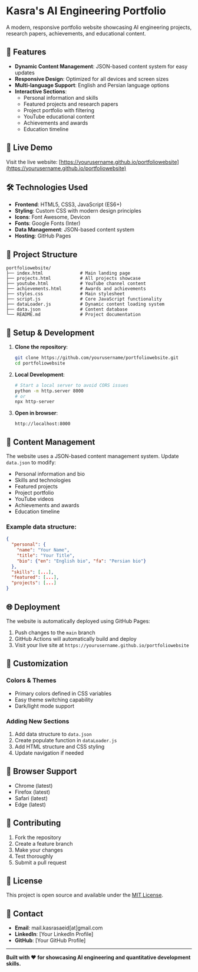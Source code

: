 # Kasra's AI Engineering Portfolio

A modern, responsive portfolio website showcasing AI engineering projects, research papers, achievements, and educational content.

## 🌟 Features

- **Dynamic Content Management**: JSON-based content system for easy updates
- **Responsive Design**: Optimized for all devices and screen sizes
- **Multi-language Support**: English and Persian language options
- **Interactive Sections**: 
  - Personal information and skills
  - Featured projects and research papers
  - Project portfolio with filtering
  - YouTube educational content
  - Achievements and awards
  - Education timeline

## 🚀 Live Demo

Visit the live website: [https://yourusername.github.io/portfoliowebsite](https://yourusername.github.io/portfoliowebsite)

## 🛠️ Technologies Used

- **Frontend**: HTML5, CSS3, JavaScript (ES6+)
- **Styling**: Custom CSS with modern design principles
- **Icons**: Font Awesome, Devicon
- **Fonts**: Google Fonts (Inter)
- **Data Management**: JSON-based content system
- **Hosting**: GitHub Pages

## 📁 Project Structure

```
portfoliowebsite/
├── index.html              # Main landing page
├── projects.html           # All projects showcase
├── youtube.html            # YouTube channel content
├── achievements.html       # Awards and achievements
├── styles.css              # Main stylesheet
├── script.js               # Core JavaScript functionality
├── dataLoader.js           # Dynamic content loading system
├── data.json               # Content database
└── README.md               # Project documentation
```

## 🔧 Setup & Development

1. **Clone the repository**:
   ```bash
   git clone https://github.com/yourusername/portfoliowebsite.git
   cd portfoliowebsite
   ```

2. **Local Development**:
   ```bash
   # Start a local server to avoid CORS issues
   python -m http.server 8000
   # or
   npx http-server
   ```

3. **Open in browser**:
   ```
   http://localhost:8000
   ```

## 📝 Content Management

The website uses a JSON-based content management system. Update `data.json` to modify:

- Personal information and bio
- Skills and technologies
- Featured projects
- Project portfolio
- YouTube videos
- Achievements and awards
- Education timeline

### Example data structure:
```json
{
  "personal": {
    "name": "Your Name",
    "title": "Your Title",
    "bio": {"en": "English bio", "fa": "Persian bio"}
  },
  "skills": [...],
  "featured": [...],
  "projects": [...]
}
```

## 🌐 Deployment

The website is automatically deployed using GitHub Pages:

1. Push changes to the `main` branch
2. GitHub Actions will automatically build and deploy
3. Visit your live site at `https://yourusername.github.io/portfoliowebsite`

## 🎨 Customization

### Colors & Themes
- Primary colors defined in CSS variables
- Easy theme switching capability
- Dark/light mode support

### Adding New Sections
1. Add data structure to `data.json`
2. Create populate function in `dataLoader.js`
3. Add HTML structure and CSS styling
4. Update navigation if needed

## 📱 Browser Support

- Chrome (latest)
- Firefox (latest)
- Safari (latest)
- Edge (latest)

## 🤝 Contributing

1. Fork the repository
2. Create a feature branch
3. Make your changes
4. Test thoroughly
5. Submit a pull request

## 📄 License

This project is open source and available under the [MIT License](LICENSE).

## 📧 Contact

- **Email**: mail.kasrasaeid[at]gmail.com
- **LinkedIn**: [Your LinkedIn Profile]
- **GitHub**: [Your GitHub Profile]

---

**Built with ❤️ for showcasing AI engineering and quantitative development skills.** 